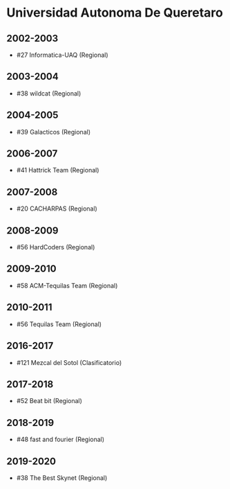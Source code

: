 # Universidad Autonoma De Queretaro

## 2002-2003

- #27 Informatica-UAQ (Regional)

## 2003-2004

- #38 wildcat (Regional)

## 2004-2005

- #39 Galacticos (Regional)

## 2006-2007

- #41 Hattrick Team (Regional)

## 2007-2008

- #20 CACHARPAS (Regional)

## 2008-2009

- #56 HardCoders (Regional)

## 2009-2010

- #58 ACM-Tequilas Team (Regional)

## 2010-2011

- #56 Tequilas Team (Regional)

## 2016-2017

- #121 Mezcal del Sotol (Clasificatorio)

## 2017-2018

- #52 Beat bit (Regional)

## 2018-2019

- #48 fast and fourier (Regional)

## 2019-2020

- #38 The Best Skynet (Regional)


